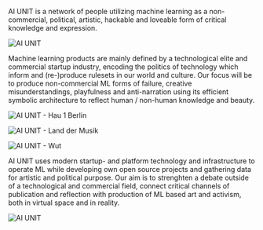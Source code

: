 AI UNIT is a network of people utilizing machine learning as a non-commercial, political, artistic, hackable and loveable form of critical knowledge and expression.

![AI UNIT](/ai-unit/ai-unit-logo.png)

Machine learning products are mainly defined by a technological elite and commercial startup industry, encoding the politics of technology which inform and (re-)produce rulesets in our world and culture. Our focus will be to produce non-commercial ML forms of failure, creative misunderstandings, playfulness and anti-narration using its efficient symbolic architecture to reflect human / non-human knowledge and beauty.

![AI UNIT - Hau 1 Berlin](/ai-unit/ai-unit-hau.jpg)

![AI UNIT - Land der Musik](/ai-unit/ai-unit-land-der-musik.jpg)

![AI UNIT - Wut](/ai-unit/ai-unit-wut.jpg)

AI UNIT uses modern startup- and platform technology and infrastructure to operate ML while developing own open source projects and gathering data for artistic and political purpose. Our aim is to strenghten a debate outside of a technological and commercial field, connect critical channels of publication and reflection with production of ML based art and activism, both in virtual space and in reality.

![AI UNIT](/ai-unit/ai-unit.png)
